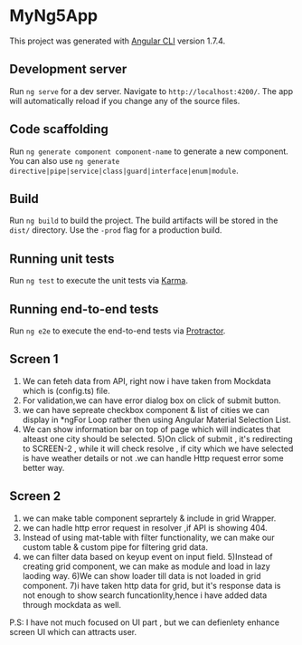 # MyNg5App

This project was generated with [Angular CLI](https://github.com/angular/angular-cli) version 1.7.4.

## Development server

Run `ng serve` for a dev server. Navigate to `http://localhost:4200/`. The app will automatically reload if you change any of the source files.

## Code scaffolding

Run `ng generate component component-name` to generate a new component. You can also use `ng generate directive|pipe|service|class|guard|interface|enum|module`.

## Build

Run `ng build` to build the project. The build artifacts will be stored in the `dist/` directory. Use the `-prod` flag for a production build.

## Running unit tests

Run `ng test` to execute the unit tests via [Karma](https://karma-runner.github.io).

## Running end-to-end tests

Run `ng e2e` to execute the end-to-end tests via [Protractor](http://www.protractortest.org/).



## Screen 1 ##

1) We can feteh data from API, right now i have taken from Mockdata which is (config.ts) file.
2) For validation,we can have error dialog box on click of submit button.
3) we can have sepreate checkbox component  & list of cities we can display in *ngFor Loop rather then using Angular Material Selection List.
4) We can show information bar on top of page which will indicates that alteast one city should be selected.
5)On click of submit , it's redirecting to SCREEN-2 , while it will check resolve , if city which we have selected is have weather details or not .we can handle Http request  error some better way.



## Screen 2 ##

1) we can make table component seprartely & include in grid Wrapper.
2) we can hadle http error request in resolver ,if API is showing 404.
3) Instead of using mat-table with filter functionality, we can make our custom table & custom pipe for filtering grid data.
4) we can filter data based on keyup event on input field.
5)Instead of creating grid component, we can make as module and load in lazy laoding way.
6)We can show loader till data is not loaded in grid component.
7)i have taken http data for grid, but it's response data is not enough to show search funcationlity,hence i have added data through mockdata as well.


P.S: I have not much focused on UI part , but we can defienlety enhance screen UI which can attracts user.

